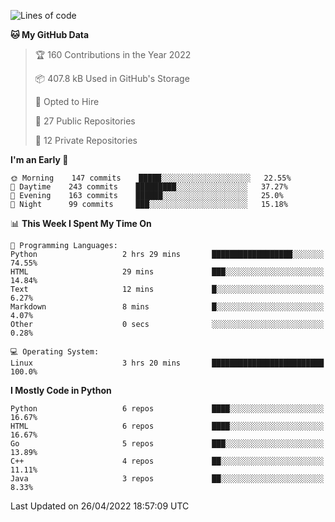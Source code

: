 <!--START_SECTION:waka-->
![Lines of code](https://img.shields.io/badge/From%20Hello%20World%20I%27ve%20Written-983%20Thousand%20lines%20of%20code-blue)

**🐱 My GitHub Data** 

> 🏆 160 Contributions in the Year 2022
 > 
> 📦 407.8 kB Used in GitHub's Storage 
 > 
> 💼 Opted to Hire
 > 
> 📜 27 Public Repositories 
 > 
> 🔑 12 Private Repositories  
 > 
**I'm an Early 🐤** 

```text
🌞 Morning    147 commits    █████░░░░░░░░░░░░░░░░░░░░   22.55% 
🌆 Daytime    243 commits    █████████░░░░░░░░░░░░░░░░   37.27% 
🌃 Evening    163 commits    ██████░░░░░░░░░░░░░░░░░░░   25.0% 
🌙 Night      99 commits     ███░░░░░░░░░░░░░░░░░░░░░░   15.18%

```


📊 **This Week I Spent My Time On** 

```text
💬 Programming Languages: 
Python                   2 hrs 29 mins       ██████████████████░░░░░░░   74.55% 
HTML                     29 mins             ███░░░░░░░░░░░░░░░░░░░░░░   14.84% 
Text                     12 mins             █░░░░░░░░░░░░░░░░░░░░░░░░   6.27% 
Markdown                 8 mins              █░░░░░░░░░░░░░░░░░░░░░░░░   4.07% 
Other                    0 secs              ░░░░░░░░░░░░░░░░░░░░░░░░░   0.28%

💻 Operating System: 
Linux                    3 hrs 20 mins       █████████████████████████   100.0%

```

**I Mostly Code in Python** 

```text
Python                   6 repos             ████░░░░░░░░░░░░░░░░░░░░░   16.67% 
HTML                     6 repos             ████░░░░░░░░░░░░░░░░░░░░░   16.67% 
Go                       5 repos             ███░░░░░░░░░░░░░░░░░░░░░░   13.89% 
C++                      4 repos             ██░░░░░░░░░░░░░░░░░░░░░░░   11.11% 
Java                     3 repos             ██░░░░░░░░░░░░░░░░░░░░░░░   8.33%

```



 Last Updated on 26/04/2022 18:57:09 UTC
<!--END_SECTION:waka-->
